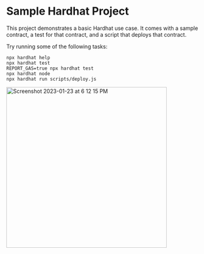 # Sample Hardhat Project

This project demonstrates a basic Hardhat use case. It comes with a sample contract, a test for that contract, and a script that deploys that contract.

Try running some of the following tasks:

```shell
npx hardhat help
npx hardhat test
REPORT_GAS=true npx hardhat test
npx hardhat node
npx hardhat run scripts/deploy.js
```
<img width="421" alt="Screenshot 2023-01-23 at 6 12 15 PM" src="https://user-images.githubusercontent.com/91722732/234122225-6ffbd16b-eec5-47f7-a8c3-f5bb39b38bea.png">
